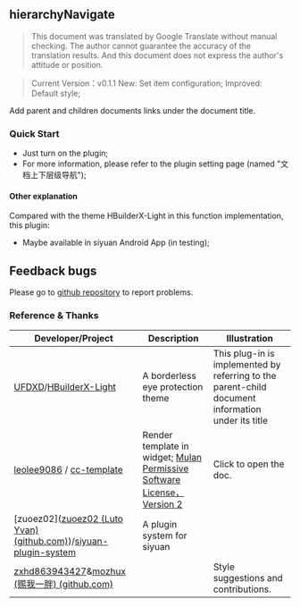 ## hierarchyNavigate

> This document was translated by Google Translate without manual checking. The author cannot guarantee the accuracy of the translation results. And this document does not express the author's attitude or position.

> Current Version：v0.1.1 New: Set item configuration; Improved: Default style;

Add parent and children documents links under the document title.

### Quick Start

- Just turn on the plugin;
- For more information, please refer to the plugin setting page (named "文档上下层级导航");

#### Other explanation

Compared with the theme HBuilderX-Light in this function implementation, this plugin:

- Maybe available in siyuan Android App (in testing);

## Feedback bugs

Please go to [github repository](https://github.com/OpaqueGlass/syplugin-my-plugin-collection) to report problems.

### Reference & Thanks

| Developer/Project                                            | Description                                                  | Illustration                                                 |
| ------------------------------------------------------------ | ------------------------------------------------------------ | ------------------------------------------------------------ |
| [UFDXD](https://github.com/UFDXD)/[HBuilderX-Light](https://github.com/UFDXD/HBuilderX-Light) | A borderless eye protection theme                            | This plug-in is implemented by referring to the parent-child document information under its title |
| [leolee9086](https://github.com/leolee9086) / [cc-template](https://github.com/leolee9086/cc-template) | Render template in widget; [Mulan Permissive Software License，Version 2](https://github.com/leolee9086/cc-template/blob/main/LICENSE) | Click to open the doc.                                       |
| [zuoez02]([zuoez02 (Luto Yvan) (github.com)](https://github.com/zuoez02))/[siyuan-plugin-system](https://github.com/zuoez02/siyuan-plugin-system) | A plugin system for siyuan                                   |                                                              |
| [zxhd863943427](https://github.com/zxhd863943427)&[mozhux (赐我一胖) (github.com)](https://github.com/mozhux) |                                                              | Style suggestions and contributions.                         |

